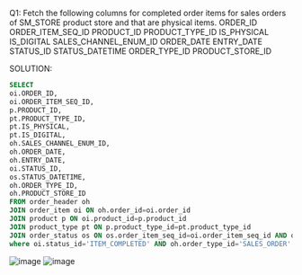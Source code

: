 Q1: Fetch the following columns for completed order items for sales orders of SM_STORE product store and that are physical items.
ORDER_ID
ORDER_ITEM_SEQ_ID
PRODUCT_ID
PRODUCT_TYPE_ID
IS_PHYSICAL
IS_DIGITAL
SALES_CHANNEL_ENUM_ID
ORDER_DATE
ENTRY_DATE
STATUS_ID
STATUS_DATETIME
ORDER_TYPE_ID
PRODUCT_STORE_ID 

SOLUTION:
```sql
SELECT 
oi.ORDER_ID,
oi.ORDER_ITEM_SEQ_ID,
p.PRODUCT_ID,
pt.PRODUCT_TYPE_ID,
pt.IS_PHYSICAL,
pt.IS_DIGITAL,
oh.SALES_CHANNEL_ENUM_ID,
oh.ORDER_DATE,
oh.ENTRY_DATE,
oi.STATUS_ID,
os.STATUS_DATETIME,
oh.ORDER_TYPE_ID,
oh.PRODUCT_STORE_ID
FROM order_header oh 
JOIN order_item oi ON oh.order_id=oi.order_id 
JOIN product p ON oi.product_id=p.product_id 
JOIN product_type pt ON p.product_type_id=pt.product_type_id 
JOIN order_status os ON os.order_item_seq_id=oi.order_item_seq_id AND os.order_id=oi.order_id AND os.status_id='ITEM_COMPLETED'
where oi.status_id='ITEM_COMPLETED' AND oh.order_type_id='SALES_ORDER' AND oh.product_store_id='SM_STORE' AND pt.is_physical='Y';

```

![image](https://github.com/dextro19/Training_Assignment/assets/157474091/ba72120b-6e71-4fc3-b9a2-0c7f310c5cc9)
![image](https://github.com/dextro19/Training_Assignment/assets/157474091/b017210a-206e-41b8-9290-257c21de591a)

